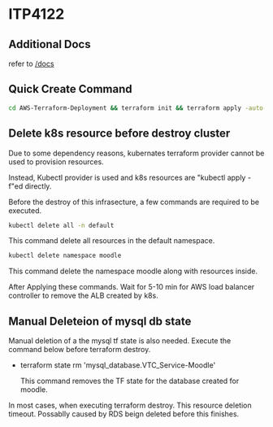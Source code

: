 # ITP4122

## Additional Docs

refer to [/docs](docs/README.md)

## Quick Create Command

```sh
cd AWS-Terraform-Deployment && terraform init && terraform apply -auto-pprove
```

## Delete k8s resource before destroy cluster

Due to some dependency reasons, kubernates terraform provider cannot be used to provision resources.

Instead, Kubectl provider is used and k8s resources are "kubectl apply -f"ed directly.

Before the destroy of this infrasecture, a few commands are required to be executed.

```sh
kubectl delete all -n default
```

This command delete all resources in the default namespace.

```sh
kubectl delete namespace moodle
```

This command delete the namespace moodle along with resources inside.

After Applying these commands. Wait for 5-10 min for AWS load balancer controller to remove the ALB created by k8s.

## Manual Deleteion of mysql db state

Manual deletion of a the mysql tf state is also needed. Execute the command below before terraform destroy.

- terraform state rm 'mysql_database.VTC_Service-Moodle'

  This command removes the TF state for the database created for moodle.

In most cases, when executing terraform destroy. This resource deletion timeout. Possablly caused by RDS beign deleted before this finishes.
